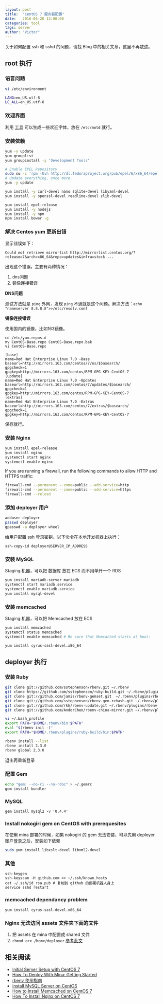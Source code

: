 ```yaml
---
layout: post
title:  "CentOS 7 服务器配置"
date:   2016-06-20 12:00:00
categories: tool
tags: server
author: "Victor"
---
```


关于如何配置 ssh 和 sshd 的问题，请找 Blog 中的相关文章，这里不再敖述。

## root 执行

### 语言问题

```bash
vi /etc/environment

LANG=en_US.utf-8
LC_ALL=en_US.utf-8
```

### 欢迎界面

利用 [工具](http://patorjk.com/software/taag/#p=display&f=Graffiti&t=Type%20Something%20) 可以生成一些欢迎字体，放在 `/etc/motd` 就行。

### 安装依赖

```bash
yum -y update
yum grouplist
yum groupinstall -y 'Development Tools'

# Enable EPEL Repository
sudo su -c 'rpm -Uvh http://dl.fedoraproject.org/pub/epel/6/x86_64/epel-release-6-8.noarch.rpm'
# Update everything, once more.
yum -y update

yum install -y curl-devel nano sqlite-devel libyaml-devel
yum install -y openssl-devel readline-devel zlib-devel

yum install epel-release
yum install -y nodejs
yum install -y npm
npm install bower -g
```

### 解决 Centos yum 更新出错

显示错误如下：

```
Could not retrieve mirrorlist http://mirrorlist.centos.org/?release=7&arch=x86_64&repo=updates&infra=stock ...
```

出现这个错误，主要有两种情况：

1. dns问题
2. 镜像连接错误

**DNS问题**

测试方法就是 `ping` 外网，发现 `ping` 不通就是这个问题。解决方法：`echo "nameserver 8.8.8.8">>/etc/resolv.conf`

**镜像连接错误**

使用国内的镜像，比如163镜像。

```
cd /etc/yum.repos.d
mv CentOS-Base.repo CentOS-Base.repo.bak
vi CentOS-Base.repo
```

```
[base]  
name=Red Hat Enterprise Linux 7.0 -Base  
baseurl=http://mirrors.163.com/centos/7/os/$basearch/  
gpgcheck=1  
gpgkey=http://mirrors.163.com/centos/RPM-GPG-KEY-CentOS-7  
[update]  
name=Red Hat Enterprise Linux 7.0 -Updates  
baseurl=http://mirrors.163.com/centos/7/updates/$basearch/  
gpgcheck=1  
gpgkey=http://mirrors.163.com/centos/RPM-GPG-KEY-CentOS-7  
[extras]  
name=Red Hat Enterprise Linux 7.0 -Extras  
baseurl=http://mirrors.163.com/centos/7/extras/$basearch/  
gpgcheck=1  
gpgkey=http://mirrors.163.com/centos/RPM-GPG-KEY-CentOS-7  
```

保存就行。

### 安装 Nginx

```bash
yum install epel-release
yum install nginx
systemctl start nginx
systemctl enable nginx
```

If you are running a firewall, run the following commands to allow HTTP and HTTPS traffic:

```bash
firewall-cmd --permanent --zone=public --add-service=http
firewall-cmd --permanent --zone=public --add-service=https
firewall-cmd --reload
```

### 添加 deployer 用户

```bash
adduser deployer
passwd deployer
gpasswd -a deployer wheel
```

给用户配置 ssh 登录密钥，以下命令在本地开发机器上执行：

```
ssh-copy-id deployer@SERVER_IP_ADDRESS
```

### 安装 MySQL

Staging 机器，可以把 数据库 放在 ECS 而不用单开一个 RDS

```bash
yum install mariadb-server mariadb
systemctl start mariadb.service
systemctl enable mariadb.service
yum install mysql-devel
```

### 安装 memcached

Staging 机器，可以把 Memcached 放在 ECS

```bash
yum install memcached
systemctl status memcached
systemctl enable memcached # Be sure that Memcached starts at boot:

yum install cyrus-sasl-devel.x86_64
```

## deployer 执行

### 安装 Ruby

```bash
git clone git://github.com/sstephenson/rbenv.git ~/.rbenv
git clone https://github.com/sstephenson/ruby-build.git ~/.rbenv/plugins/ruby-build
git clone git://github.com/jamis/rbenv-gemset.git  ~/.rbenv/plugins/rbenv-gemset
git clone git://github.com/sstephenson/rbenv-gem-rehash.git ~/.rbenv/plugins/rbenv-gem-rehash
git clone git://github.com/rkh/rbenv-update.git ~/.rbenv/plugins/rbenv-update
git clone git://github.com/AndorChen/rbenv-china-mirror.git ~/.rbenv/plugins/rbenv-china-mirror
```

```bash
vi ~/.bash_profile
export PATH="$HOME/.rbenv/bin:$PATH"
eval "$(rbenv init -)"
export PATH="$HOME/.rbenv/plugins/ruby-build/bin:$PATH"
```

```bash
rbenv install --list
rbenv install 2.3.0
rbenv global 2.3.0
```

退出再重新登录

### 配置 Gem

```bash
echo "gem: --no-ri --no-rdoc" > ~/.gemrc
gem install bundler
```

### MySQL

```
gem install mysql2 -v '0.4.4'
```

### Install nokogiri gem on CentOS with prerequesites

在使用 mina 部署的时候，如果 nokogiri 的 gem 无法安装，可以先用 deployer 账户登录之后，安装如下依赖

```bash
sudo yum install libxslt-devel libxml2-devel
```

### 其他

```
ssh-keygen
ssh-keyscan -H github.com >> ~/.ssh/known_hosts
cat ~/.ssh/id_rsa.pub # 复制到 github 的部署机器人身上
service sshd restart
```

### memcached dependancy problem

`yum install cyrus-sasl-devel.x86_64`


### Nginx 无法访问 assets 文件夹下面的文件

1. 把 assets 在 mina 中配置成 shared 文件
2. `chmod o+x /home/deployer` [参考此文](https://stackoverflow.com/questions/6795350/nginx-403-forbidden-for-all-files)

## 相关阅读

* [Initial Server Setup with CentOS 7](https://www.digitalocean.com/community/tutorials/initial-server-setup-with-centos-7)
* [How To Deploy With Mina: Getting Started](https://www.digitalocean.com/community/tutorials/how-to-deploy-with-mina-getting-started)
* [rbenv 使用指南](https://ruby-china.org/wiki/rbenv-guide)
* [Install MySQL Server on CentOS](https://support.rackspace.com/how-to/installing-mysql-server-on-centos/)
* [How to Install Memcached on CentOS 7](https://www.liquidweb.com/kb/how-to-install-memcached-on-centos-7/)
* [How To Install Nginx on CentOS 7](https://www.digitalocean.com/community/tutorials/how-to-install-nginx-on-centos-7)

